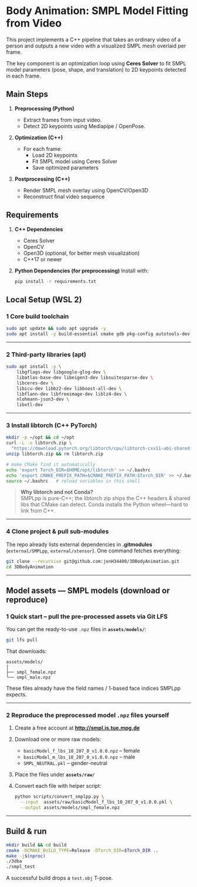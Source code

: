 # Body Animation: SMPL Model Fitting from Video

This project implements a C++ pipeline that takes an ordinary video of a person and outputs a new video with a visualized SMPL mesh overlaid per frame.

The key component is an optimization loop using **Ceres Solver** to fit SMPL model parameters (pose, shape, and translation) to 2D keypoints detected in each frame.

## Main Steps
1. **Preprocessing (Python)**
   - Extract frames from input video.
   - Detect 2D keypoints using Mediapipe / OpenPose.

2. **Optimization (C++)**
   - For each frame:
     - Load 2D keypoints
     - Fit SMPL model using Ceres Solver
     - Save optimized parameters

3. **Postprocessing (C++)**
   - Render SMPL mesh overlay using OpenCV/Open3D
   - Reconstruct final video sequence

## Requirements

1. **C++ Dependencies**
    - Ceres Solver
    - OpenCV
    - Open3D (optional, for better mesh visualization)
    - C++17 or newer

2. **Python Dependencies (for preprocessing)**
    Install with:
    ```bash
    pip install -r requirements.txt


## Local Setup (WSL 2)

### 1 Core build toolchain
```bash
sudo apt update && sudo apt upgrade -y
sudo apt install -y build-essential cmake gdb pkg-config autotools-dev
```

---

### 2 Third-party libraries (apt)
```bash
sudo apt install -y \
    libgflags-dev libgoogle-glog-dev \
    libatlas-base-dev libeigen3-dev libsuitesparse-dev \
    libceres-dev \
    libicu-dev libbz2-dev libboost-all-dev \
    libflann-dev libfreeimage-dev liblz4-dev \
    nlohmann-json3-dev \
    libxtl-dev 
```

---

### 3  Install **libtorch** (C++ PyTorch)
```bash
mkdir -p ~/opt && cd ~/opt
curl -L -o libtorch.zip \
  "https://download.pytorch.org/libtorch/cpu/libtorch-cxx11-abi-shared-with-deps-2.2.2%2Bcpu.zip"
unzip libtorch.zip && rm libtorch.zip

# make CMake find it automatically
echo 'export Torch_DIR=$HOME/opt/libtorch' >> ~/.bashrc
echo 'export CMAKE_PREFIX_PATH=$CMAKE_PREFIX_PATH:$Torch_DIR' >> ~/.bashrc
source ~/.bashrc   # reload variables in this shell
```

> **Why libtorch and not Conda?**  
> SMPLpp is pure-C++; the libtorch zip ships the C++ headers & shared libs that CMake can detect. Conda installs the Python wheel—hard to link from C++.

---

### 4  Clone project & pull sub-modules
The repo already lists external dependencies in **.gitmodules** (`external/SMPLpp`, `external/xtensor`). One command fetches everything:

```bash
git clone --recursive git@github.com:jonH34400/3DBodyAnimation.git
cd 3DBodyAnimation
```

---


## Model assets — SMPL models (download **or** reproduce)

### 1  Quick start – pull the pre-processed assets via **Git LFS**

You can get the ready-to-use `.npz` files in **`assets/models/`**:

```bash
git lfs pull
```

That downloads:

```
assets/models/
│
├── smpl_female.npz
└── smpl_male.npz
```

These files already have the field names / 1-based face indices SMPLpp expects.

---

### 2 Reproduce the preprocessed model `.npz` files yourself

1. Create a free account at **<http://smpl.is.tue.mpg.de>**  
2. Download one or more raw models:  
   * `basicModel_f_lbs_10_207_0_v1.0.0.npz`  – female  
   * `basicModel_m_lbs_10_207_0_v1.0.0.npz`  – male  
   * `SMPL_NEUTRAL.pkl`                       – gender-neutral  
3. Place the files under **`assets/raw/`**
4. Convert each file with helper script:

   ```bash
   python scripts/convert_smplpp.py \
     --input  assets/raw/basicModel_f_lbs_10_207_0_v1.0.0.pkl \
     --output assets/models/smpl_female.npz
   ```

---

## Build & run
```bash
mkdir build && cd build
cmake -DCMAKE_BUILD_TYPE=Release -DTorch_DIR=$Torch_DIR ..
make -j$(nproc)
./3dba
./smpl_test  
```
A successful build drops a `test.obj` T-pose.
